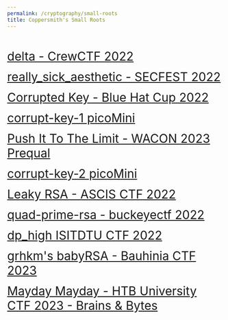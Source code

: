 ```yaml
---
permalink: /cryptography/small-roots
title: Coppersmith's Small Roots
---
```


<br>



<span style="font-size:2em;">   [delta - CrewCTF 2022](/cryptography/small-roots/delta-CrewCTF-2022)       </span> <br>

<span style="font-size:2em;">   [really_sick_aesthetic - SECFEST 2022](/cryptography/small-roots/really-sick-aesthetic-SECFEST-2022)       </span> <br>

<span style="font-size:2em;">   [Corrupted Key - Blue Hat Cup 2022](/cryptography/small-roots/Corrupted-Key-Blue-Hat-Cup-2022)       </span> <br>

<span style="font-size:2em;">   [corrupt-key-1 picoMini](/cryptography/small-roots/corrupt-key-1-picoMini)       </span> <br>

<span style="font-size:2em;">   [Push It To The Limit - WACON 2023 Prequal](/cryptography/small-roots/push-it-to-the-limit-WACON-2023-prequal)       </span> <br>

<span style="font-size:2em;">   [corrupt-key-2 picoMini](/cryptography/small-roots/corrupt-key-2-picoMini)       </span> <br>

<span style="font-size:2em;">   [Leaky RSA - ASCIS CTF 2022](/cryptography/small-roots/Leaky-RSA-ASCIS-CTF-2022)       </span> <br>

<span style="font-size:2em;">   [quad-prime-rsa - buckeyectf 2022](/cryptography/small-roots/quad-prime-rsa-buckeyectf-2022)       </span> <br>

<span style="font-size:2em;">   [dp_high ISITDTU CTF 2022](/cryptography/small-roots/dp-high-ISITDTU-CTF-2022)       </span> <br>

<span style="font-size:2em;">   [grhkm's babyRSA - Bauhinia CTF 2023](/cryptography/small-roots/babyRSA-Bauhinia-CTF-2023)       </span> <br>

<span style="font-size:2em;">   [Mayday Mayday - HTB University CTF 2023 - Brains & Bytes](/cryptography/small-roots/Mayday-Mayday-HTB-University-CTF-2023-Brains-&-Bytes)       </span> <br>
